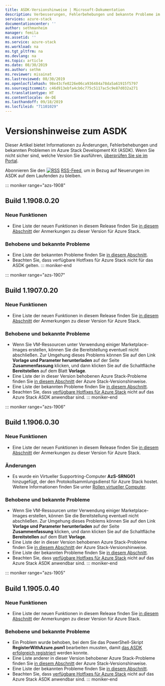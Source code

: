 ```yaml
---
title: ASDK-Versionshinweise | Microsoft-Dokumentation
description: Verbesserungen, Fehlerbehebungen und bekannte Probleme im Azure Stack Development Kit (ASDK).
services: azure-stack
documentationcenter: ''
author: sethmanheim
manager: femila
ms.assetid: ''
ms.service: azure-stack
ms.workload: na
ms.tgt_pltfrm: na
ms.devlang: na
ms.topic: article
ms.date: 08/30/2019
ms.author: sethm
ms.reviewer: misainat
ms.lastreviewed: 08/30/2019
ms.openlocfilehash: 98e43cfe0226e06ca936484a78da5a61915f5797
ms.sourcegitcommit: c46d913ebfa4cb6c775c5117ac5c9e87d032a271
ms.translationtype: HT
ms.contentlocale: de-DE
ms.lasthandoff: 09/18/2019
ms.locfileid: "71101029"
---
```

# <a name="asdk-release-notes"></a>Versionshinweise zum ASDK

Dieser Artikel bietet Informationen zu Änderungen, Fehlerbehebungen und bekannten Problemen im Azure Stack Development Kit (ASDK). Wenn Sie nicht sicher sind, welche Version Sie ausführen, [überprüfen Sie sie im Portal](../operator/azure-stack-updates.md).

Abonnieren Sie den [![RSS](./media/asdk-release-notes/feed-icon-14x14.png)](https://docs.microsoft.com/api/search/rss?search=Azure+Stack+Development+Kit+release+notes&locale=en-us#) [RSS-Feed](https://docs.microsoft.com/api/search/rss?search=Azure+Stack+Development+Kit+release+notes&locale=en-us#), um in Bezug auf Neuerungen im ASDK auf dem Laufenden zu bleiben.

::: moniker range="azs-1908"
## <a name="build-11908020"></a>Build 1.1908.0.20

### <a name="new-features"></a>Neue Funktionen

- Eine Liste der neuen Funktionen in diesem Release finden Sie [in diesem Abschnitt](/azure-stack/operator/release-notes?view=azs-1908#whats-new-1908) der Anmerkungen zu dieser Version für Azure Stack.

<!-- ### Changes -->

### <a name="fixed-and-known-issues"></a>Behobene und bekannte Probleme

<!-- - For a list of Azure Stack issues fixed in this release, see [this section](/azure-stack/operator/release-notes?view=azs-1908#fixes-1908) of the Azure Stack release notes. -->
- Eine Liste der bekannten Probleme finden Sie [in diesem Abschnitt](/azure-stack/operator/known-issues?view=azs-1908).
- Beachten Sie, dass verfügbare Hotfixes für Azure Stack nicht für das ASDK gelten.
::: moniker-end

::: moniker range="azs-1907"
## <a name="build-11907020"></a>Build 1.1907.0.20

### <a name="new-features"></a>Neue Funktionen

- Eine Liste der neuen Funktionen in diesem Release finden Sie [in diesem Abschnitt](/azure-stack/operator/release-notes?view=azs-1907#whats-in-this-update-1907) der Anmerkungen zu dieser Version für Azure Stack.

<!-- ### Changes -->

### <a name="fixed-and-known-issues"></a>Behobene und bekannte Probleme

- Wenn Sie VM-Ressourcen unter Verwendung einiger Marketplace-Images erstellen, können Sie die Bereitstellung eventuell nicht abschließen. Zur Umgehung dieses Problems können Sie auf den Link **Vorlage und Parameter herunterladen** auf der Seite **Zusammenfassung** klicken, und dann klicken Sie auf die Schaltfläche **Bereitstellen** auf dem Blatt **Vorlage**.
- Eine Liste der in dieser Version behobenen Azure Stack-Probleme finden Sie [in diesem Abschnitt](/azure-stack/operator/release-notes?view=azs-1907#fixes-1907) der Azure Stack-Versionshinweise.
- Eine Liste der bekannten Probleme finden Sie [in diesem Abschnitt](/azure-stack/operator/known-issues?view=azs-1907).
- Beachten Sie, dass [verfügbare Hotfixes für Azure Stack](/azure-stack/operator/release-notes?view=azs-1907#hotfixes-1907) nicht auf das Azure Stack ASDK anwendbar sind.
::: moniker-end

::: moniker range="azs-1906"
## <a name="build-11906030"></a>Build 1.1906.0.30

### <a name="new-features"></a>Neue Funktionen

- Eine Liste der neuen Funktionen in diesem Release finden Sie [in diesem Abschnitt](/azure-stack/operator/release-notes?view=azs-1906#whats-in-this-update-1906) der Anmerkungen zu dieser Version für Azure Stack.

### <a name="changes"></a>Änderungen

- Es wurde ein Virtueller Supportring-Computer **AzS-SRNG01** hinzugefügt, der den Protokollsammlungsdienst für Azure Stack hostet. Weitere Informationen finden Sie unter [Rollen virtueller Computer](asdk-architecture.md).

### <a name="fixed-and-known-issues"></a>Behobene und bekannte Probleme

- Wenn Sie VM-Ressourcen unter Verwendung einiger Marketplace-Images erstellen, können Sie die Bereitstellung eventuell nicht abschließen. Zur Umgehung dieses Problems können Sie auf den Link **Vorlage und Parameter herunterladen** auf der Seite **Zusammenfassung** klicken, und dann klicken Sie auf die Schaltfläche **Bereitstellen** auf dem Blatt **Vorlage**.
- Eine Liste der in dieser Version behobenen Azure Stack-Probleme finden Sie [in diesem Abschnitt](/azure-stack/operator/release-notes?view=azs-1906#fixes-1906) der Azure Stack-Versionshinweise.
- Eine Liste der bekannten Probleme finden Sie [in diesem Abschnitt](/azure-stack/operator/known-issues?view=azs-1906).
- Beachten Sie, dass [verfügbare Hotfixes für Azure Stack](/azure-stack/operator/release-notes?view=azs-1906#hotfixes-1906) nicht auf das Azure Stack ASDK anwendbar sind.
::: moniker-end

::: moniker range="azs-1905"
## <a name="build-11905040"></a>Build 1.1905.0.40

<!-- ### Changes -->

### <a name="new-features"></a>Neue Funktionen

- Eine Liste der neuen Funktionen in diesem Release finden Sie [in diesem Abschnitt](/azure-stack/operator/release-notes?view=azs-1905#whats-in-this-update-1905) der Anmerkungen zu dieser Version für Azure Stack.

### <a name="fixed-and-known-issues"></a>Behobene und bekannte Probleme

- Ein Problem wurde behoben, bei dem Sie das PowerShell-Skript **RegisterWithAzure.psm1** bearbeiten mussten, damit [das ASDK erfolgreich registriert](asdk-register.md) werden konnte.
- Eine Liste anderer in dieser Version behobener Azure Stack-Probleme finden Sie [in diesem Abschnitt](/azure-stack/operator/release-notes?view=azs-1905#fixes-1905) der Azure Stack-Versionshinweise.
- Eine Liste der bekannten Probleme finden Sie [in diesem Abschnitt](/azure-stack/operator/known-issues?view=azs-1905).
- Beachten Sie, dass [verfügbare Hotfixes für Azure Stack](/azure-stack/operator/release-notes?view=azs-1905#hotfixes-1905) nicht auf das Azure Stack ASDK anwendbar sind.
::: moniker-end
